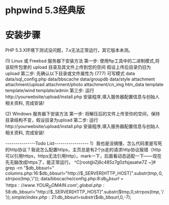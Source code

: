 # phpwind 5.3经典版

安装步骤
========
PHP 5.3.X环境下测试没问题，7.x无法正常运行，其它版本未测。

(1) Linux 或 Freebsd 服务器下安装方法
    第一步: 使用ftp工具中的二进制模式,将该软件包里的 upload 目录及其文件上传到您的空间
             假设上传后目录仍旧为 upload
    第二步: 先确认以下目录或文件属性为 (777) 可写模式
     data
     data/sql_config.php
     data/bbscache
     data/groupdb
     data/style
     attachment
     attachment/upload
     attachment/photo
     attachment/cn_img
     htm_data
     template
     template/wind
     template/admin
    第三步: 运行 http://yourwebsite/upload/install.php 安装程序,填入服务器配置信息与创始人
             相关资料, 完成安装!

(2) Windows 服务器下安装方法
     第一步: 将解压后的文件上传至你的空间，保持目录结构不变，假设目录为upload
     第二步: 运行 http://yourwebsite/upload/install.php 安装程序,填入服务器配置信息与创始人
             相关资料, 完成安装!

---------------Todo List-----------------
1）我也是没搞懂，怎么代码里是写死的http协议？我说怎么配置https，主页总是有2个js走的请求http协议报错（http可以引用https，https无法引用http）。mark一下，后面看动态适配一下——现在先无脑改成https了，能正常运行。
    ^C[root@iZj6c485z7g0zfsjasatw7Z ~]# grep -rn "\$db_bbsurl="
    columns.php:16:$db_bbsurl="http://$_SERVER[HTTP_HOST]".substr($tmp,0,strrpos($tmp,'/'));
    data/bbscache/config.php:8:$db_bbsurl='https://www.YOUR_DOMAIN.com';
    global.php:58:$db_bbsurl="http://$_SERVER[HTTP_HOST]".substr($tmp,0,strrpos($tmp,'/'));
    simple/index.php:21:$db_bbsurl=substr($db_bbsurl,0,-7);

